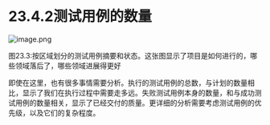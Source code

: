 # 23.4.2测试用例的数量

![image.png](https://static.aiwriter.net/oG3nbKxibYYPA3NySvuJdo/6YX6xUCHUK7sKqkj9rAMv8/kvmqNow3VPwZLKTP8ynebc)

图23.3:按区域划分的测试用例摘要和状态。这张图显示了项目是如何进行的，哪些领域落后了，哪些领域进展得更好

即使在这里，也有很多事情需要分析。执行的测试用例的总数，与计划的数量相比，显示了我们在执行过程中需要走多远。失败测试用例本身的数量，和与成功测试用例的数量相关，显示了已经交付的质量。更详细的分析需要考虑测试用例的优先级，以及它们的复杂程度。
